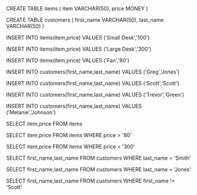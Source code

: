 CREATE TABLE items (
item VARCHAR(50),
price MONEY
)

CREATE TABLE customers (
first_name VARCHAR(50),
last_name VARCHAR(50)
)


INSERT INTO items(item,price)
VALUES ('Small Desk','100')

INSERT INTO items(item,price)
VALUES ('Large Desk','300')

INSERT INTO items(item,price)
VALUES ('Fan','80')

INSERT INTO customers(first_name,last_name)
VALUES ('Greg','Jones')

INSERT INTO customers(first_name,last_name)
VALUES ('Scott','Scott')

INSERT INTO customers(first_name,last_name)
VALUES ('Trevor','Green')

INSERT INTO customers(first_name,last_name)
VALUES ('Melanie','Johnson')



SELECT item,price FROM items

SELECT item,price FROM items WHERE price > '80'

SELECT item,price FROM items WHERE price < '300'

SELECT first_name,last_name FROM customers WHERE last_name = 'Smith'

SELECT first_name,last_name FROM customers WHERE last_name = 'Jones'

SELECT first_name,last_name FROM customers WHERE first_name != 'Scott'






